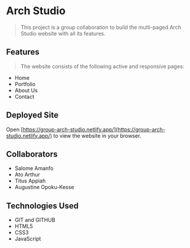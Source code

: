 # Arch Studio
>This project is a group collaboration to build the multi-paged Arch Studio website with all its features.

## Features
>The website consists of the following active and responsive pages:

* Home
* Portfolio
* About Us
* Contact

## Deployed Site

Open [https://group-arch-studio.netlify.app/](https://group-arch-studio.netlify.app/) to view the website in your browser.

## Collaborators
* Salome Amanfo
* Ato Arthur
* Titus Appiah
* Augustine Opoku-Kesse



## Technologies Used
- GIT and GITHUB
- HTML5
- CSS3
- JavaScript
